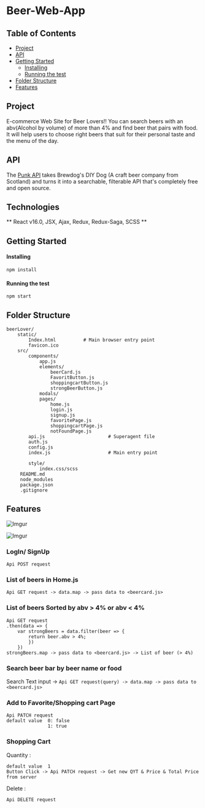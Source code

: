 # Beer-Web-App

## Table of Contents
- [Project](#project)
- [API](#api)
- [Getting Started](#getting-started)
   - [Installing](#installing)
   - [Running the test](#running-the-test)
- [Folder Structure](#folder-structure)
- [Features](#featureS)

## Project
E-commerce Web Site for Beer Lovers!! You can search beers with an abv(Alcohol by volume) of more than 4% and find beer that pairs with food. It will help users to choose right beers that suit for their personal taste and the menu of the day.

## API
The [Punk API](https://punkapi.com/documentation/v2) takes Brewdog's DIY Dog (A craft beer company from Scotland) and turns it into a searchable, filterable API that's completely free and open source.


## Technologies
** React v16.0, JSX, Ajax, Redux, Redux-Saga, SCSS **

## Getting Started
#### Installing
`npm install`
#### Running the test
`npm start`

## Folder Structure
```
beerLover/
    static/                        
        Index.html          # Main browser entry point
        favicon.ico
    src/
        components/
            app.js
            elements/    
                beerCard.js
                FavoritButton.js
                shoppingcartButton.js
                strongBeerButton.js
            modals/
            pages/     
                home.js    
                login.js
                signup.js
                favoritePage.js
                shoppingcartPage.js
                notFoundPage.js
        api.js                       # Superagent file
        auth.js
        config.js                    
        index.js                     # Main entry point
        
        style/
            index.css/scss                
     README.md
     node_modules
     package.json
     .gitignore
```
## Features

![Imgur](https://i.imgur.com/jsGV4sb.png)

![Imgur](https://i.imgur.com/KcwF3lX.png)

### LogIn/ SignUp 
`Api POST request`

### List of beers in Home.js
`Api GET request -> data.map -> pass data to <beercard.js>`

### List of beers Sorted by abv > 4% or abv < 4%
```
Api GET request
.then(data => {
    var strongBeers = data.filter(beer => {
        return beer.abv > 4%;
        })
    })
strongBeers.map -> pass data to <beercard.js> -> List of beer (> 4%)
```

### Search beer bar by beer name or food
Search Text input ->
`Api GET request(query) -> data.map -> pass data to <beercard.js>`

### Add to Favorite/Shopping cart Page
```
Api PATCH request 
default value  0: false
               1: true
```

### Shopping Cart 
Quantity :
```
default value  1
Button Click -> Api PATCH request -> Get new QYT & Price & Total Price from server 
```

Delete :
```
Api DELETE request 
```




